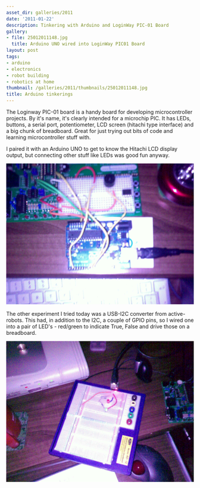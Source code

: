 ```yaml
---
asset_dir: galleries/2011
date: '2011-01-22'
description: Tinkering with Arduino and LoginWay PIC-01 Board
gallery:
- file: 25012011148.jpg
  title: Arduino UNO wired into LoginWay PIC01 Board
layout: post
tags:
- arduino
- electronics
- robot building
- robotics at home
thumbnail: /galleries/2011/thumbnails/25012011148.jpg
title: Arduino tinkerings
---
```

The Loginway PIC-01 board is a handy board for developing microcontroller projects. By it's name, it's clearly intended for a microchip PIC. It has LEDs, buttons, a serial port, potentiometer, LCD screen (hitachi type interface) and a big chunk of breadboard. Great for just trying out bits of code and learning microcontroller stuff with.

I paired it with an Arduino UNO to get to know the Hitachi LCD display output, but connecting other stuff like LEDs was good fun anyway.

![Arduino wired into LoginWay PIC-01 board](/galleries/2011/25012011148.jpg)

The other experiment I tried today was a USB-I2C converter from active-robots. This had, in addition to the I2C, a couple of GPIO pins, so I wired one into a pair of LED's - red/green to indicate True, False and drive those on a breadboard.

![USB-I2C converter GPIO driving LEDS](/galleries/2011/22012011146.jpg)

